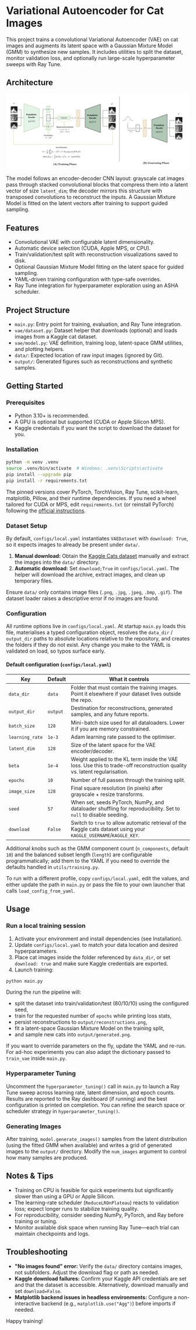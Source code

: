 # Variational Autoencoder for Cat Images

This project trains a convolutional Variational Autoencoder (VAE) on cat images and augments its latent space with a Gaussian Mixture Model (GMM) to synthesize new samples. It includes utilities to split the dataset, monitor validation loss, and optionally run large-scale hyperparameter sweeps with Ray Tune.

## Architecture

![Variational Autoencoder architecture diagram placeholder](docs/Architecture.png)

The model follows an encoder-decoder CNN layout: grayscale cat images pass through stacked convolutional blocks that compress them into a latent vector of size `latent_dim`; the decoder mirrors this structure with transposed convolutions to reconstruct the inputs. A Gaussian Mixture Model is fitted on the latent vectors after training to support guided sampling.

## Features

-   Convolutional VAE with configurable latent dimensionality.
-   Automatic device selection (CUDA, Apple MPS, or CPU).
-   Train/validation/test split with reconstruction visualizations saved to disk.
-   Optional Gaussian Mixture Model fitting on the latent space for guided sampling.
-   YAML-driven training configuration with type-safe overrides.
-   Ray Tune integration for hyperparameter exploration using an ASHA scheduler.

## Project Structure

-   `main.py`: Entry point for training, evaluation, and Ray Tune integration.
-   `vae/dataset.py`: Dataset helper that downloads (optional) and loads images from a Kaggle cat dataset.
-   `vae/model.py`: VAE definition, training loop, latent-space GMM utilities, and plotting helpers.
-   `data/`: Expected location of raw input images (ignored by Git).
-   `output/`: Generated figures such as reconstructions and synthetic samples.

## Getting Started

### Prerequisites

-   Python 3.10+ is recommended.
-   A GPU is optional but supported (CUDA or Apple Silicon MPS).
-   Kaggle credentials if you want the script to download the dataset for you.

### Installation

```bash
python -m venv .venv
source .venv/bin/activate  # Windows: .venv\Scripts\activate
pip install --upgrade pip
pip install -r requirements.txt
```

The pinned versions cover PyTorch, TorchVision, Ray Tune, scikit-learn, matplotlib, Pillow, and their runtime dependencies. If you need a wheel tailored for CUDA or MPS, edit `requirements.txt` (or reinstall PyTorch) following the [official instructions](https://pytorch.org/get-started/locally/).

### Dataset Setup

By default, `configs/local.yaml` instantiates `VAEDataset` with `download: True`, so it expects images to already be present under `data/`.

1. **Manual download:** Obtain the [Kaggle Cats dataset](https://www.kaggle.com/borhanitrash/cat-dataset) manually and extract the images into the `data/` directory.
2. **Automatic download:** Set `download;True` in `configs/local.yaml`. The helper will download the archive, extract images, and clean up temporary files.

Ensure `data/` only contains image files (`.png`, `.jpg`, `.jpeg`, `.bmp`, `.gif`). The dataset loader raises a descriptive error if no images are found.

### Configuration

All runtime options live in `configs/local.yaml`. At startup `main.py` loads this file, materialises a typed configuration object, resolves the `data_dir` / `output_dir` paths to absolute locations relative to the repository, and creates the folders if they do not exist. Any change you make to the YAML is validated on load, so typos surface early.

#### Default configuration (`configs/local.yaml`)

| Key             | Default  | What it controls                                                                                                           |
| --------------- | -------- | -------------------------------------------------------------------------------------------------------------------------- |
| `data_dir`      | `data`   | Folder that must contain the training images. Point it elsewhere if your dataset lives outside the repo.                   |
| `output_dir`    | `output` | Destination for reconstructions, generated samples, and any future reports.                                                |
| `batch_size`    | `128`    | Mini-batch size used for all dataloaders. Lower it if you are memory constrained.                                          |
| `learning_rate` | `1e-3`   | Adam learning rate passed to the optimiser.                                                                                |
| `latent_dim`    | `128`    | Size of the latent space for the VAE encoder/decoder.                                                                      |
| `beta`          | `1e-4`   | Weight applied to the KL term inside the VAE loss. Use this to trade-off reconstruction quality vs. latent regularisation. |
| `epochs`        | `10`     | Number of full passes through the training split.                                                                          |
| `image_size`    | `128`    | Final square resolution (in pixels) after grayscale + resize transforms.                                                   |
| `seed`          | `57`     | When set, seeds PyTorch, NumPy, and dataloader shuffling for reproducibility. Set to `null` to disable seeding.            |
| `download`      | `False`  | Switch to `true` to allow automatic retrieval of the Kaggle cats dataset using your `KAGGLE_USERNAME`/`KAGGLE_KEY`.        |

Additional knobs such as the GMM component count (`n_components`, default `10`) and the balanced subset length (`length`) are configurable programmatically; add them to the YAML if you need to override the defaults handled in `utils/training.py`.

To run with a different profile, copy `configs/local.yaml`, edit the values, and either update the path in `main.py` or pass the file to your own launcher that calls `load_config_from_yaml`.

## Usage

### Run a local training session

1. Activate your environment and install dependencies (see Installation).
2. Update `configs/local.yaml` to match your data location and desired hyperparameters.
3. Place cat images inside the folder referenced by `data_dir`, or set `download: true` and make sure Kaggle credentials are exported.
4. Launch training:

```bash
python main.py
```

During the run the pipeline will:

-   split the dataset into train/validation/test (80/10/10) using the configured seed,
-   train for the requested number of `epochs` while printing loss stats,
-   persist reconstructions to `output/reconstructions.png`,
-   fit a latent-space Gaussian Mixture Model on the training split,
-   and sample new cats into `output/generated.png`.

If you want to override parameters on the fly, update the YAML and re-run. For ad-hoc experiments you can also adapt the dictionary passed to `train_vae` inside `main.py`.

### Hyperparameter Tuning

Uncomment the `hyperparameter_tuning()` call in `main.py` to launch a Ray Tune sweep across learning rate, latent dimension, and epoch counts. Results are reported to the Ray dashboard (if running) and the best configuration is printed on completion. You can refine the search space or scheduler strategy in `hyperparameter_tuning()`.

### Generating Images

After training, `model.generate_images()` samples from the latent distribution (using the fitted GMM when available) and writes a grid of generated images to the `output/` directory. Modify the `num_images` argument to control how many samples are produced.

## Notes & Tips

-   Training on CPU is feasible for quick experiments but significantly slower than using a GPU or Apple Silicon.
-   The learning-rate scheduler (`ReduceLROnPlateau`) reacts to validation loss; expect longer runs to stabilize training quality.
-   For reproducibility, consider seeding NumPy, PyTorch, and Ray before training or tuning.
-   Monitor available disk space when running Ray Tune—each trial can maintain checkpoints and logs.

## Troubleshooting

-   **"No images found" error:** Verify the `data/` directory contains images, not subfolders. Adjust the download flag or path as needed.
-   **Kaggle download failures:** Confirm your Kaggle API credentials are set and that the dataset is accessible. Alternatively, download manually and set `download=False`.
-   **Matplotlib backend issues in headless environments:** Configure a non-interactive backend (e.g., `matplotlib.use("Agg")`) before imports if needed.

Happy training!

